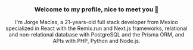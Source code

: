### <p align="center">Welcome to my profile, nice to meet you 🌹</p>

<p align="center">I'm Jorge Macias, a 21-years-old full stack developer from Mexico specialized in React with the Remix.run and Next.js frameworks, relational and non-relational database with PostgreSQL and the Prisma ORM, and APIs with PHP, Python and Node.js.</p>
